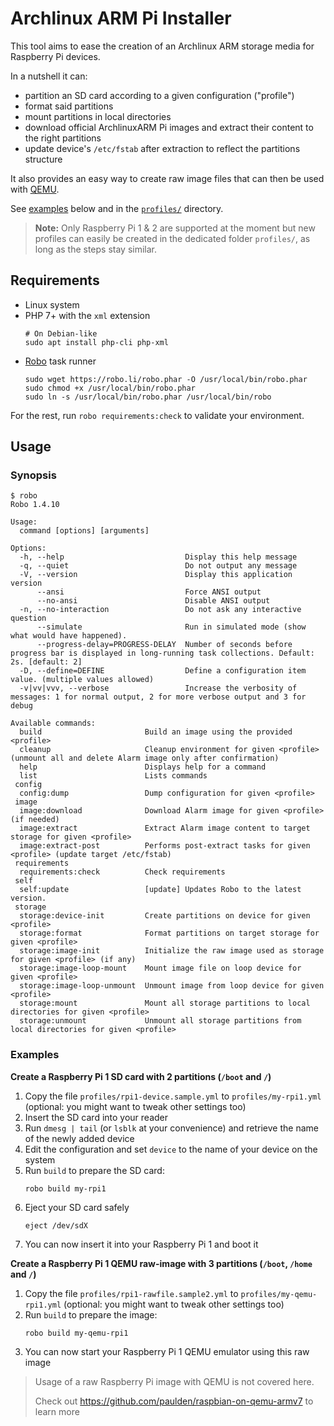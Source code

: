 Archlinux ARM Pi Installer
==========================

This tool aims to ease the creation of an Archlinux ARM storage media for
Raspberry Pi devices.

In a nutshell it can:
- partition an SD card according to a given configuration ("profile")
- format said partitions
- mount partitions in local directories
- download official ArchlinuxARM Pi images and extract their content to the
  right
  partitions
- update device's `/etc/fstab` after extraction to reflect the partitions
  structure

It also provides an easy way to create raw image files that can then be
used with [QEMU](https://www.qemu.org/).

See [examples](#examples) below and in the [`profiles/`](profiles/) directory.

> **Note:** Only Raspberry Pi 1 & 2 are supported at the moment but new
  profiles can easily be created in the dedicated folder `profiles/`, as
  long as the steps stay similar.

## Requirements

- Linux system
- PHP 7+ with the `xml` extension
  ```shell
  # On Debian-like
  sudo apt install php-cli php-xml
  ```
- [Robo](https://robo.li/) task runner
  ```
  sudo wget https://robo.li/robo.phar -O /usr/local/bin/robo.phar
  sudo chmod +x /usr/local/bin/robo.phar
  sudo ln -s /usr/local/bin/robo.phar /usr/local/bin/robo
  ```

For the rest, run `robo requirements:check` to validate your environment.

## Usage

### Synopsis

```
$ robo
Robo 1.4.10

Usage:
  command [options] [arguments]

Options:
  -h, --help                           Display this help message
  -q, --quiet                          Do not output any message
  -V, --version                        Display this application version
      --ansi                           Force ANSI output
      --no-ansi                        Disable ANSI output
  -n, --no-interaction                 Do not ask any interactive question
      --simulate                       Run in simulated mode (show what would have happened).
      --progress-delay=PROGRESS-DELAY  Number of seconds before progress bar is displayed in long-running task collections. Default: 2s. [default: 2]
  -D, --define=DEFINE                  Define a configuration item value. (multiple values allowed)
  -v|vv|vvv, --verbose                 Increase the verbosity of messages: 1 for normal output, 2 for more verbose output and 3 for debug

Available commands:
  build                       Build an image using the provided <profile>
  cleanup                     Cleanup environment for given <profile> (unmount all and delete Alarm image only after confirmation)
  help                        Displays help for a command
  list                        Lists commands
 config
  config:dump                 Dump configuration for given <profile>
 image
  image:download              Download Alarm image for given <profile> (if needed)
  image:extract               Extract Alarm image content to target storage for given <profile>
  image:extract-post          Performs post-extract tasks for given <profile> (update target /etc/fstab)
 requirements
  requirements:check          Check requirements
 self
  self:update                 [update] Updates Robo to the latest version.
 storage
  storage:device-init         Create partitions on device for given <profile>
  storage:format              Format partitions on target storage for given <profile>
  storage:image-init          Initialize the raw image used as storage for given <profile> (if any)
  storage:image-loop-mount    Mount image file on loop device for given <profile>
  storage:image-loop-unmount  Unmount image from loop device for given <profile>
  storage:mount               Mount all storage partitions to local directories for given <profile>
  storage:unmount             Unmount all storage partitions from local directories for given <profile>
```

### Examples

**Create a Raspberry Pi 1 SD card with 2 partitions (`/boot` and `/`)**

1. Copy the file `profiles/rpi1-device.sample.yml` to `profiles/my-rpi1.yml`
   (optional: you might want to tweak other settings too)
1. Insert the SD card into your reader
1. Run `dmesg | tail` (or `lsblk` at your convenience) and retrieve the
   name of the newly added device
1. Edit the configuration and set `device` to the name of your device
   on the system
1. Run `build` to prepare the SD card:
    ```shell
    robo build my-rpi1
    ```
1. Eject your SD card safely
    ```shell
    eject /dev/sdX
    ```
1. You can now insert it into your Raspberry Pi 1 and boot it

**Create a Raspberry Pi 1 QEMU raw-image with 3 partitions (`/boot`,
  `/home` and `/`)**

1. Copy the file `profiles/rpi1-rawfile.sample2.yml` to
   `profiles/my-qemu-rpi1.yml` (optional: you might want to tweak other
   settings too)
1. Run `build` to prepare the image:
    ```shell
    robo build my-qemu-rpi1
    ```
1. You can now start your Raspberry Pi 1 QEMU emulator using this raw
image

> Usage of a raw Raspberry Pi image with QEMU is not covered here.
> 
> Check out https://github.com/paulden/raspbian-on-qemu-armv7 to learn
> more

